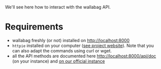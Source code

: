 We'll see here how to interact with the wallabag API.

# Requirements

-   wallabag freshly (or not) installed on <http://localhost:8000>
-   `httpie` installed on your computer ([see project
    website](https://github.com/jkbrzt/httpie)). Note that you can also adapt the commands using curl or wget.
-   all the API methods are documented here <http://localhost:8000/api/doc> (on your instance) and [on our official instance](http://app.wallabag.it/api/doc)
